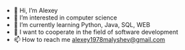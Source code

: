 - 👋 Hi, I’m Alexey
- 👀 I’m interested in computer science
- 🌱 I’m currently learning Python, Java, SQL, WEB
- 💞️ I want to cooperate in the field of software development
- 📫 How to reach me alexey1978malyshev@gmail.com

<!---
alexey1978malyshev/alexey1978malyshev is a ✨ special ✨ repository because its `README.md` (this file) appears on your GitHub profile.
You can click the Preview link to take a look at your changes.
--->
